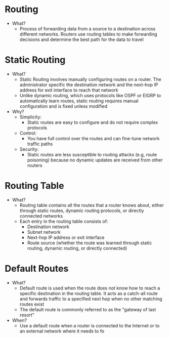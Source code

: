 # Routing
- What?
	- Process of forwarding data from a source to a destination across different networks. Routers use routing tables to make forwarding decisions and determine the best path for the data to travel

# Static Routing
- What?
	- Static Routing involves manually configuring routes on a router. The administrator specific the destination network and the next-hop IP address for exit interface to reach that network
	- Unlike dynamic routing, which uses protocols like OSPF or EIGRP to automatically learn routes, static routing requires manual configuration and is fixed unless modified
- Why?
	- Simplicity:
		- Static routes are easy to configure and do not require complex protocols
	- Control:
		- You have full control over the routes and can fine-tune network traffic paths
	- Security:
		- Static routes are less susceptible to routing attacks (e.g, route poisoning) because no dynamic updates are received from other routers

# Routing Table
- What?
	- Routing table contains all the routes that a router knows about, either through static routes, dynamic routing protocols, or directly connected networks
	- Each entry in the routing table consists of:
		- Destination network
		- Subnet network
		- Next-hop IP address or exit interface
		- Route source (whether the route was learned through static routing, dynamic routing, or directly connected)

# Default Routes
- What?
	- Default route is used when the route does not know how to reach a specific destination in the routing table. It acts as a catch-all route and forwards traffic to a specified next hop when no other matching routes exist
	- The default route is commonly referred to as the "gateway of last resort"
- When?
	- Use a default route when a router is connected to the Internet or to an external network where it needs to fo